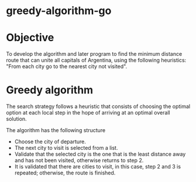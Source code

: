 # greedy-algorithm-go

# Objective

To develop the algorithm and later program to find the minimum distance route that can unite all capitals of Argentina, using the following heuristics: "From each city go to the nearest city not visited".

# Greedy algorithm

The search strategy follows a heuristic that consists of choosing the optimal option at each local step in the hope of arriving at an optimal overall solution.

The algorithm has the following structure

- Choose the city of departure.
- The next city to visit is selected from a list.
- Validate that the selected city is the one that is the least distance away and has not been visited, otherwise returns to step 2.
- It is validated that there are cities to visit, in this case, step 2 and 3 is repeated; otherwise, the route is finished.

